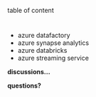 table of content
#
- azure datafactory
- azure synapse analytics
- azure databricks
- azure streaming service

**discussions...**

__questions?__
